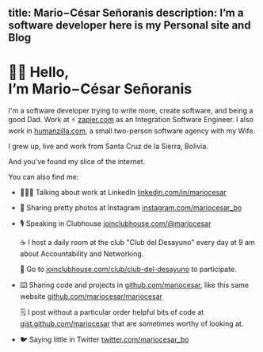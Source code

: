 title: Mario−César Señoranis
description: I’m a software developer here is my Personal site and Blog
---

# 👋🏼 Hello,<br/> I’m Mario−César Señoranis

I'm a software developer trying to write more, create software, and being a good Dad. Work at ⚡️ [zapier.com](https://zapier.com/) as an Integration Software Engineer. I also work in [humanzilla.com](https://humanzilla.com), a small two-person software agency with my Wife.

I grew up, live and work from Santa Cruz de la Sierra, Bolivia.

And you've found my slice of the internet.

You can also find me:

- 🧑🏽‍💻 Talking about work at LinkedIn [linkedin.com/in/mariocesar](https://linkedin.com/in/mariocesar/)

- 📸 Sharing pretty photos at Instagram [instagram.com/mariocesar_bo](https://instagram.com/mariocesar_bo/)

- 🎙 Speaking in Clubhouse [joinclubhouse.com/@mariocesar](https://joinclubhouse.com/@mariocesar)

  ☕️ I host a daily room at the club "Club del Desayuno" every day at 9 am about Accountability and Networking.

  🎉 Go to [joinclubhouse.com/club/club-del-desayuno](https://joinclubhouse.com/club/club-del-desayuno) to participate.

- ⌨️ Sharing code and projects in [github.com/mariocesar](https://github.com/mariocesar), like this same website [github.com/mariocesar/mariocesar](https://github.com/mariocesar/mariocesar)

  🗒 I post without a particular order helpful bits of code at [gist.github.com/mariocesar](https://gist.github.com/mariocesar) that are sometimes worthy of looking at.

- 🐦 Saying little in Twitter [twitter.com/mariocesar_bo](https://twitter.com/mariocesar_bo)
